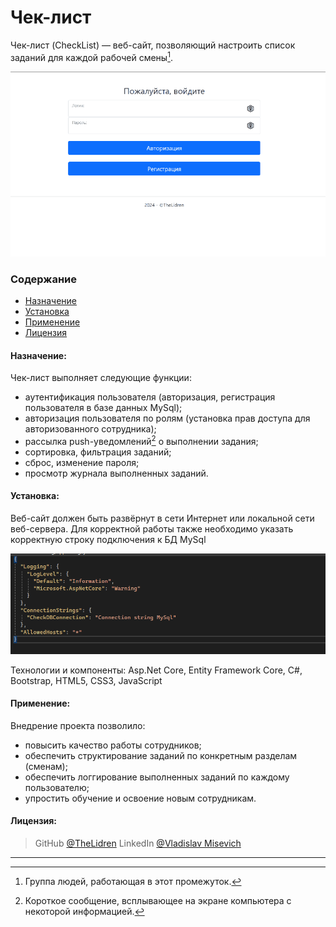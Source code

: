 # Чек-лист
Чек-лист (CheckList) — веб-сайт, позволяющий настроить список заданий для каждой рабочей смены[^1]. 

<img src="wwwroot/ReadmeImages/Demo.gif" alt="DemoGif.gif"/>

### Содержание
- [Назначение](#why)
- [Установка](#install)
- [Применение](#apply)
- [Лицензия](#license)

#### Назначение:

<a name="why"></a>
Чек-лист выполняет следующие функции:
+ аутентификация пользователя (авторизация, регистрация пользователя в базе данных MySql);
+ авторизация пользователя по ролям (установка прав доступа для авторизованного сотрудника);
+ рассылка push-уведомлений[^2] о выполнении задания;
+ сортировка, фильтрация заданий;
+ сброс, изменение пароля;
+ просмотр журнала выполненных заданий.

#### Установка:

<a name="install"></a>
Веб-сайт должен быть развёрнут в сети Интернет или локальной сети веб-сервера.
Для корректной работы также необходимо указать корректную строку подключения к БД MySql

<img src="wwwroot/ReadmeImages/ConnString.png" alt="ConnString"/>

Технологии и компоненты: Asp.Net Core, Entity Framework Core, C#, Bootstrap, HTML5, CSS3, JavaScript

#### Применение:

<a name="apply"></a>
Внедрение проекта позволило:
- повысить качество работы сотрудников;
- обеспечить структирование заданий по конкретным разделам (сменам);
- обеспечить логгирование выполненных заданий по каждому пользователю;
- упростить обучение и освоение новым сотрудникам. 

#### Лицензия:

<a name="license"></a>
> GitHub [@TheLidren](https://github.com/TheLidren)
LinkedIn [@Vladislav Misevich](https://by.linkedin.com/in/thelidren/ru)
<hr/>

[^1]: Группа людей, работающая в этот промежуток.
[^2]: Короткое сообщение, всплывающее на экране компьютера с некоторой информацией.
